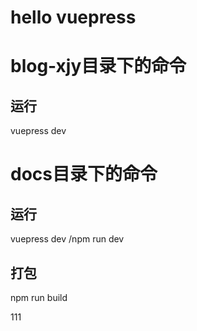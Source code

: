 # hello vuepress
# blog-xjy目录下的命令
## 运行
vuepress dev

# docs目录下的命令
## 运行
vuepress dev /npm run dev
## 打包
npm run build

111
